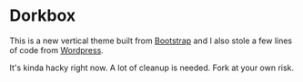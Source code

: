 # Dorkbox

This is a new vertical theme built from [Bootstrap] and I also stole a few lines of code from [Wordpress].

It's kinda hacky right now. A lot of cleanup is needed. Fork at your own risk.

[Bootstrap]: http://getbootstrap.com/
[Wordpress]: https://wordpress.org/
